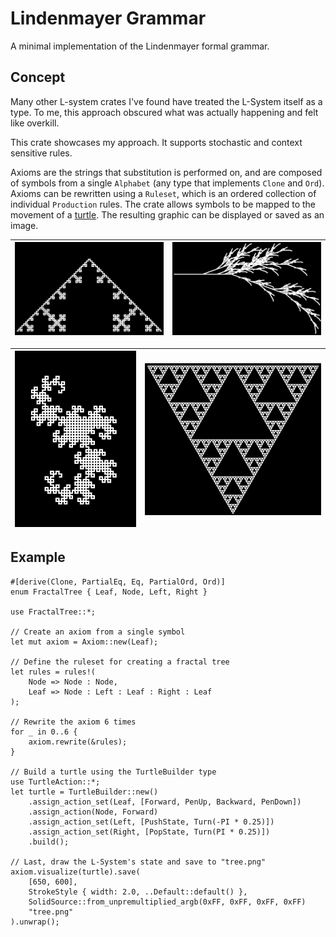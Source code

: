 # Lindenmayer Grammar

A minimal implementation of the Lindenmayer formal grammar.

## Concept

Many other L-system crates I've found have treated the L-System itself as a type.
To me, this approach obscured what was actually happening and felt like overkill.

This crate showcases my approach.
It supports stochastic and context sensitive rules.

Axioms are the strings that substitution is performed on, and are composed of symbols from a single `Alphabet` (any type that implements `Clone` and `Ord`).
Axioms can be rewritten using a `Ruleset`, which is an ordered collection of individual `Production` rules.
The crate allows symbols to be mapped to the movement of a [turtle](https://en.wikipedia.org/wiki/Turtle_graphics).
The resulting graphic can be displayed or saved as an image.

| ![](/images/koch.png) | ![](/images/fern.png) |
|:---------------------:|:---------------------:|

| ![](/images/dragon_curve.png) | ![](/images/sierpinski.png) |
|:---------------------:|:---------------------:|

## Example

```
#[derive(Clone, PartialEq, Eq, PartialOrd, Ord)]
enum FractalTree { Leaf, Node, Left, Right }

use FractalTree::*;

// Create an axiom from a single symbol
let mut axiom = Axiom::new(Leaf);

// Define the ruleset for creating a fractal tree
let rules = rules!(
    Node => Node : Node, 
    Leaf => Node : Left : Leaf : Right : Leaf
);

// Rewrite the axiom 6 times
for _ in 0..6 { 
    axiom.rewrite(&rules); 
}

// Build a turtle using the TurtleBuilder type
use TurtleAction::*;
let turtle = TurtleBuilder::new()
    .assign_action_set(Leaf, [Forward, PenUp, Backward, PenDown])
    .assign_action(Node, Forward)
    .assign_action_set(Left, [PushState, Turn(-PI * 0.25)])
    .assign_action_set(Right, [PopState, Turn(PI * 0.25)])
    .build();

// Last, draw the L-System's state and save to "tree.png"
axiom.visualize(turtle).save(
    [650, 600], 
    StrokeStyle { width: 2.0, ..Default::default() }, 
    SolidSource::from_unpremultiplied_argb(0xFF, 0xFF, 0xFF, 0xFF)
    "tree.png"
).unwrap();
```
